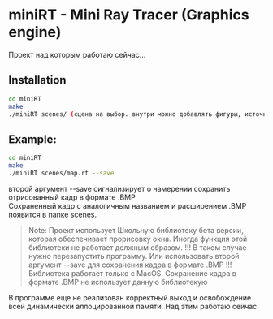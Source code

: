 # miniRT - Mini Ray Tracer (Graphics engine)

Проект над которым работаю сейчас...

## Installation

```sh
cd miniRT
make
./miniRT scenes/ (сцена на выбор. внутри можно добавлять фигуры, источники света или поменять координаты и направление камеры).
```
## Example:

```sh
cd miniRT
make
./miniRT scenes/map.rt --save
```
второй аргумент --save сигнализирует о намерении сохранить отрисованный кадр в формате .BMP <br>
Сохраненный кадр с аналогичным названием и расширением .BMP появится в папке scenes. <br>

> Note: Проект использует Школьную библиотеку бета версии, которая обеспечивает прорисовку окна. Иногда функция этой библиотеки не работает должным образом.
!!! В таком случае нужно перезапустить программу. Или использовать второй аргумент --save для сохранения кадра в формате .BMP
!!! Библиотека работает только с MacOS.   Сохранение кадра в формате .BMP не использует данную библиотекую

В программе еще не реализован корректный выход и освобождение всей динамически аллоцированной памяти. Над этим работаю сейчас.
